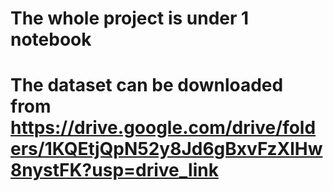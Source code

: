 # The whole project is under 1 notebook

# The dataset can be downloaded from https://drive.google.com/drive/folders/1KQEtjQpN52y8Jd6gBxvFzXlHw8nystFK?usp=drive_link

